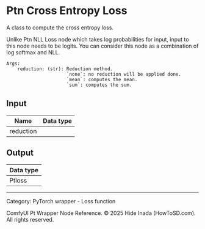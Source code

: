# Ptn Cross Entropy Loss
A class to compute the cross entropy loss.

Unlike Ptn NLL Loss node which takes log probabilities for input, input to this node needs to be logits.  You can consider this node as a combination of log softmax and NLL.

    Args:  
        reduction: (str): Reduction method.  
                          `none`: no reduction will be applied done.   
                          `mean`: computes the mean.  
                          `sum`: computes the sum.

## Input
| Name | Data type |
|---|---|
| reduction |  |

## Output
| Data type |
|---|
| Ptloss |

<HR>
Category: PyTorch wrapper - Loss function

ComfyUI Pt Wrapper Node Reference. © 2025 Hide Inada (HowToSD.com). All rights reserved.
